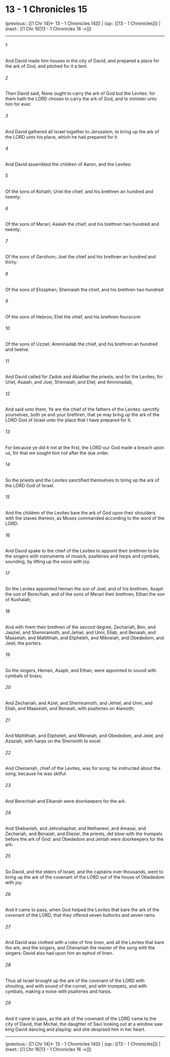 # 13 - 1 Chronicles 15

(previous:: [[1 Chr 14|← 13 - 1 Chronicles 14]]) | (up:: [[13 - 1 Chronicles]]) | (next:: [[1 Chr 16|13 - 1 Chronicles 16 →]])

***


###### 1 
And David made him houses in the city of David, and prepared a place for the ark of God, and pitched for it a tent. 

###### 2 
Then David said, None ought to carry the ark of God but the Levites: for them hath the LORD chosen to carry the ark of God, and to minister unto him for ever. 

###### 3 
And David gathered all Israel together to Jerusalem, to bring up the ark of the LORD unto his place, which he had prepared for it. 

###### 4 
And David assembled the children of Aaron, and the Levites: 

###### 5 
Of the sons of Kohath; Uriel the chief, and his brethren an hundred and twenty: 

###### 6 
Of the sons of Merari; Asaiah the chief, and his brethren two hundred and twenty: 

###### 7 
Of the sons of Gershom; Joel the chief and his brethren an hundred and thirty: 

###### 8 
Of the sons of Elizaphan; Shemaiah the chief, and his brethren two hundred: 

###### 9 
Of the sons of Hebron; Eliel the chief, and his brethren fourscore: 

###### 10 
Of the sons of Uzziel; Amminadab the chief, and his brethren an hundred and twelve. 

###### 11 
And David called for Zadok and Abiathar the priests, and for the Levites, for Uriel, Asaiah, and Joel, Shemaiah, and Eliel, and Amminadab, 

###### 12 
And said unto them, Ye are the chief of the fathers of the Levites: sanctify yourselves, both ye and your brethren, that ye may bring up the ark of the LORD God of Israel unto the place that I have prepared for it. 

###### 13 
For because ye did it not at the first, the LORD our God made a breach upon us, for that we sought him not after the due order. 

###### 14 
So the priests and the Levites sanctified themselves to bring up the ark of the LORD God of Israel. 

###### 15 
And the children of the Levites bare the ark of God upon their shoulders with the staves thereon, as Moses commanded according to the word of the LORD. 

###### 16 
And David spake to the chief of the Levites to appoint their brethren to be the singers with instruments of musick, psalteries and harps and cymbals, sounding, by lifting up the voice with joy. 

###### 17 
So the Levites appointed Heman the son of Joel; and of his brethren, Asaph the son of Berechiah; and of the sons of Merari their brethren, Ethan the son of Kushaiah; 

###### 18 
And with them their brethren of the second degree, Zechariah, Ben, and Jaaziel, and Shemiramoth, and Jehiel, and Unni, Eliab, and Benaiah, and Maaseiah, and Mattithiah, and Elipheleh, and Mikneiah, and Obededom, and Jeiel, the porters. 

###### 19 
So the singers, Heman, Asaph, and Ethan, were appointed to sound with cymbals of brass; 

###### 20 
And Zechariah, and Aziel, and Shemiramoth, and Jehiel, and Unni, and Eliab, and Maaseiah, and Benaiah, with psalteries on Alamoth; 

###### 21 
And Mattithiah, and Elipheleh, and Mikneiah, and Obededom, and Jeiel, and Azaziah, with harps on the Sheminith to excel. 

###### 22 
And Chenaniah, chief of the Levites, was for song: he instructed about the song, because he was skilful. 

###### 23 
And Berechiah and Elkanah were doorkeepers for the ark. 

###### 24 
And Shebaniah, and Jehoshaphat, and Nethaneel, and Amasai, and Zechariah, and Benaiah, and Eliezer, the priests, did blow with the trumpets before the ark of God: and Obededom and Jehiah were doorkeepers for the ark. 

###### 25 
So David, and the elders of Israel, and the captains over thousands, went to bring up the ark of the covenant of the LORD out of the house of Obededom with joy. 

###### 26 
And it came to pass, when God helped the Levites that bare the ark of the covenant of the LORD, that they offered seven bullocks and seven rams. 

###### 27 
And David was clothed with a robe of fine linen, and all the Levites that bare the ark, and the singers, and Chenaniah the master of the song with the singers: David also had upon him an ephod of linen. 

###### 28 
Thus all Israel brought up the ark of the covenant of the LORD with shouting, and with sound of the cornet, and with trumpets, and with cymbals, making a noise with psalteries and harps. 

###### 29 
And it came to pass, as the ark of the covenant of the LORD came to the city of David, that Michal, the daughter of Saul looking out at a window saw king David dancing and playing: and she despised him in her heart.

***

(previous:: [[1 Chr 14|← 13 - 1 Chronicles 14]]) | (up:: [[13 - 1 Chronicles]]) | (next:: [[1 Chr 16|13 - 1 Chronicles 16 →]])
